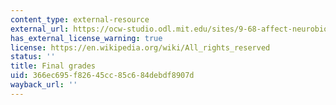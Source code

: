 ```yaml
---
content_type: external-resource
external_url: https://ocw-studio.odl.mit.edu/sites/9-68-affect-neurobiological-psychological-and-sociocultural-counterparts-of-feelings-spring-2013/type/page/edit/ed3f447f-93b2-f94f-d45f-a970e4baff4b/#Syllabus_4
has_external_license_warning: true
license: https://en.wikipedia.org/wiki/All_rights_reserved
status: ''
title: Final grades
uid: 366ec695-f826-45cc-85c6-84debdf8907d
wayback_url: ''
---
```

